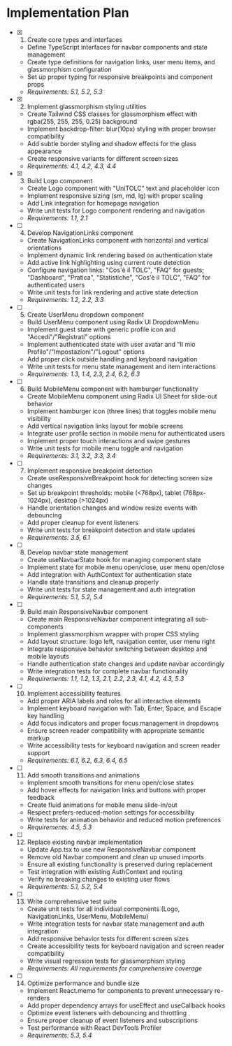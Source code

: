 # Implementation Plan

- [x] 1. Create core types and interfaces





  - Define TypeScript interfaces for navbar components and state management
  - Create type definitions for navigation links, user menu items, and glassmorphism configuration
  - Set up proper typing for responsive breakpoints and component props
  - _Requirements: 5.1, 5.2, 5.3_

- [x] 2. Implement glassmorphism styling utilities





  - Create Tailwind CSS classes for glassmorphism effect with rgba(255, 255, 255, 0.25) background
  - Implement backdrop-filter: blur(10px) styling with proper browser compatibility
  - Add subtle border styling and shadow effects for the glass appearance
  - Create responsive variants for different screen sizes
  - _Requirements: 4.1, 4.2, 4.3, 4.4_

- [x] 3. Build Logo component





  - Create Logo component with "UniTOLC" text and placeholder icon
  - Implement responsive sizing (sm, md, lg) with proper scaling
  - Add Link integration for homepage navigation
  - Write unit tests for Logo component rendering and navigation
  - _Requirements: 1.1, 2.1_

- [ ] 4. Develop NavigationLinks component
  - Create NavigationLinks component with horizontal and vertical orientations
  - Implement dynamic link rendering based on authentication state
  - Add active link highlighting using current route detection
  - Configure navigation links: "Cos'è il TOLC", "FAQ" for guests; "Dashboard", "Pratica", "Statistiche", "Cos'è il TOLC", "FAQ" for authenticated users
  - Write unit tests for link rendering and active state detection
  - _Requirements: 1.2, 2.2, 3.3_

- [ ] 5. Create UserMenu dropdown component
  - Build UserMenu component using Radix UI DropdownMenu
  - Implement guest state with generic profile icon and "Accedi"/"Registrati" options
  - Implement authenticated state with user avatar and "Il mio Profilo"/"Impostazioni"/"Logout" options
  - Add proper click outside handling and keyboard navigation
  - Write unit tests for menu state management and item interactions
  - _Requirements: 1.3, 1.4, 2.3, 2.4, 6.2, 6.3_

- [ ] 6. Build MobileMenu component with hamburger functionality
  - Create MobileMenu component using Radix UI Sheet for slide-out behavior
  - Implement hamburger icon (three lines) that toggles mobile menu visibility
  - Add vertical navigation links layout for mobile screens
  - Integrate user profile section in mobile menu for authenticated users
  - Implement proper touch interactions and swipe gestures
  - Write unit tests for mobile menu toggle and navigation
  - _Requirements: 3.1, 3.2, 3.3, 3.4_

- [ ] 7. Implement responsive breakpoint detection
  - Create useResponsiveBreakpoint hook for detecting screen size changes
  - Set up breakpoint thresholds: mobile (<768px), tablet (768px-1024px), desktop (>1024px)
  - Handle orientation changes and window resize events with debouncing
  - Add proper cleanup for event listeners
  - Write unit tests for breakpoint detection and state updates
  - _Requirements: 3.5, 6.1_

- [ ] 8. Develop navbar state management
  - Create useNavbarState hook for managing component state
  - Implement state for mobile menu open/close, user menu open/close
  - Add integration with AuthContext for authentication state
  - Handle state transitions and cleanup properly
  - Write unit tests for state management and auth integration
  - _Requirements: 5.1, 5.2, 5.4_

- [ ] 9. Build main ResponsiveNavbar component
  - Create main ResponsiveNavbar component integrating all sub-components
  - Implement glassmorphism wrapper with proper CSS styling
  - Add layout structure: logo left, navigation center, user menu right
  - Integrate responsive behavior switching between desktop and mobile layouts
  - Handle authentication state changes and update navbar accordingly
  - Write integration tests for complete navbar functionality
  - _Requirements: 1.1, 1.2, 1.3, 2.1, 2.2, 2.3, 4.1, 4.2, 4.3, 5.3_

- [ ] 10. Implement accessibility features
  - Add proper ARIA labels and roles for all interactive elements
  - Implement keyboard navigation with Tab, Enter, Space, and Escape key handling
  - Add focus indicators and proper focus management in dropdowns
  - Ensure screen reader compatibility with appropriate semantic markup
  - Write accessibility tests for keyboard navigation and screen reader support
  - _Requirements: 6.1, 6.2, 6.3, 6.4, 6.5_

- [ ] 11. Add smooth transitions and animations
  - Implement smooth transitions for menu open/close states
  - Add hover effects for navigation links and buttons with proper feedback
  - Create fluid animations for mobile menu slide-in/out
  - Respect prefers-reduced-motion settings for accessibility
  - Write tests for animation behavior and reduced motion preferences
  - _Requirements: 4.5, 5.3_

- [ ] 12. Replace existing navbar implementation
  - Update App.tsx to use new ResponsiveNavbar component
  - Remove old Navbar component and clean up unused imports
  - Ensure all existing functionality is preserved during replacement
  - Test integration with existing AuthContext and routing
  - Verify no breaking changes to existing user flows
  - _Requirements: 5.1, 5.2, 5.4_

- [ ] 13. Write comprehensive test suite
  - Create unit tests for all individual components (Logo, NavigationLinks, UserMenu, MobileMenu)
  - Write integration tests for navbar state management and auth integration
  - Add responsive behavior tests for different screen sizes
  - Create accessibility tests for keyboard navigation and screen reader compatibility
  - Write visual regression tests for glassmorphism styling
  - _Requirements: All requirements for comprehensive coverage_

- [ ] 14. Optimize performance and bundle size
  - Implement React.memo for components to prevent unnecessary re-renders
  - Add proper dependency arrays for useEffect and useCallback hooks
  - Optimize event listeners with debouncing and throttling
  - Ensure proper cleanup of event listeners and subscriptions
  - Test performance with React DevTools Profiler
  - _Requirements: 5.3, 5.4_